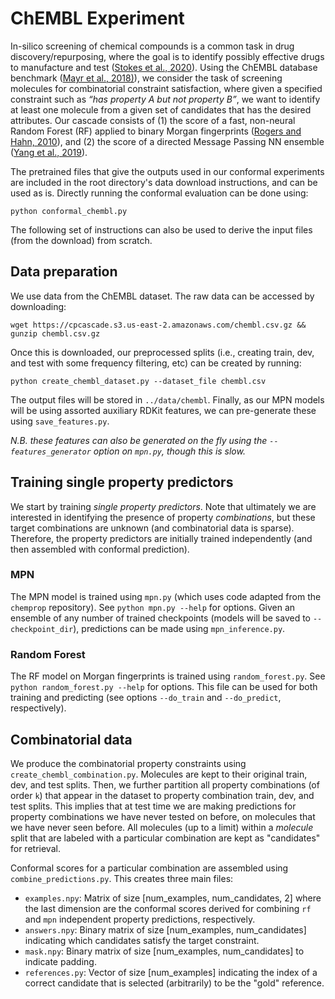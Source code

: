 # ChEMBL Experiment

In-silico screening of chemical compounds is a common task in drug discovery/repurposing, where the goal is to identify possibly effective drugs to manufacture and test ([Stokes et al., 2020](https://www.sciencedirect.com/science/article/pii/S0092867420301021)). Using the ChEMBL database benchmark ([Mayr et al., 2018)](https://pubs.rsc.org/en/content/articlelanding/2018/sc/c8sc00148k)), we consider the task of screening molecules for combinatorial constraint satisfaction, where given a specified constraint such as *“has property A but not property B”*, we want to identify at least one molecule from a given set of candidates that has the desired attributes. Our cascade consists of (1) the score of a fast, non-neural Random Forest (RF) applied to binary Morgan fingerprints ([Rogers and Hahn, 2010](https://pubs.acs.org/doi/10.1021/ci100050t)), and (2) the score of a directed Message Passing NN ensemble ([Yang et al., 2019](https://pubs.acs.org/doi/abs/10.1021/acs.jcim.9b00237)).

The pretrained files that give the outputs used in our conformal experiments are included in the root directory's data download instructions, and can be used  as is. Directly running the conformal evaluation can be done using:

```
python conformal_chembl.py
```

The following set of instructions can also be used to derive the input files (from the download) from scratch.

## Data preparation

We use data from the ChEMBL dataset. The raw data can be accessed by downloading:

```
wget https://cpcascade.s3.us-east-2.amazonaws.com/chembl.csv.gz && gunzip chembl.csv.gz
```

Once this is downloaded, our preprocessed splits (i.e., creating train, dev, and test with some frequency filtering, etc)  can be created by running:

```
python create_chembl_dataset.py --dataset_file chembl.csv
```

The output files will be stored in `../data/chembl`. Finally, as our MPN models will be using assorted auxiliary RDKit features, we can pre-generate these using `save_features.py`.

*N.B. these features can also be generated on the fly using the `--features_generator` option on `mpn.py`, though this is slow.*

## Training single property predictors

We start by training *single property predictors*. Note that ultimately we are interested in identifying the presence of property *combinations*, but these target combinations are unknown (and combinatorial data is sparse). Therefore, the property predictors are initially trained independently (and then assembled with conformal prediction).

### MPN
The MPN model is trained using `mpn.py` (which uses code adapted from the `chemprop` repository). See `python mpn.py --help` for options. Given an ensemble of any number of trained checkpoints (models will be saved to `--checkpoint_dir`), predictions can be made using `mpn_inference.py`.

### Random Forest
The RF model on Morgan fingerprints is trained using `random_forest.py`. See `python random_forest.py --help` for options. This file can be used for both training and predicting (see options `--do_train` and `--do_predict`, respectively).

## Combinatorial data
We produce the combinatorial property constraints using `create_chembl_combination.py`. Molecules are kept to their original train, dev, and test splits. Then, we further partition all property combinations (of order `k`) that appear in the dataset to property combination train, dev, and test splits. This implies that at test time we are making predictions for property combinations we have never tested on before, on molecules that we have never seen before. All molecules (up to a limit) within a *molecule* split that are labeled with a particular combination are kept as "candidates" for retrieval. 

Conformal scores for a particular combination are assembled using `combine_predictions.py`. This creates three main files:
- `examples.npy`: Matrix of size [num_examples, num_candidates, 2] where the last dimension are the conformal scores derived for combining `rf` and `mpn` independent property predictions, respectively. 
- `answers.npy`: Binary matrix of size [num_examples, num_candidates] indicating which candidates satisfy the target constraint.
- `mask.npy`: Binary matrix of size [num_examples, num_candidates] to indicate padding.
- `references.py`: Vector of size [num_examples] indicating the index of a correct candidate that is selected (arbitrarily) to be the "gold" reference.
